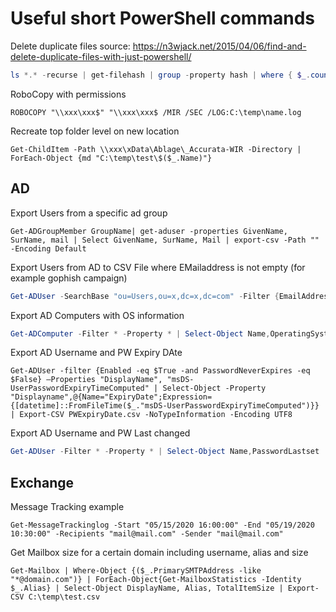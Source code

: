 # Useful short PowerShell commands 

Delete duplicate files source: https://n3wjack.net/2015/04/06/find-and-delete-duplicate-files-with-just-powershell/
```powershell
ls *.* -recurse | get-filehash | group -property hash | where { $_.count -gt 1 } | % { $_.group | select -skip 1 } | del
```
RoboCopy with permissions
```
ROBOCOPY "\\xxx\xxx$" "\\xxx\xxx$ /MIR /SEC /LOG:C:\temp\name.log
```
Recreate top folder level on new location
```
Get-ChildItem -Path \\xxx\xData\Ablage\_Accurata-WIR -Directory | ForEach-Object {md "C:\temp\test\$($_.Name)"}
```
## AD
Export Users from a specific ad group 
```
Get-ADGroupMember GroupName| get-aduser -properties GivenName, SurName, mail | Select GivenName, SurName, Mail | export-csv -Path "" -Encoding Default
```
Export Users from AD to CSV File where EMailaddress is not empty (for example gophish campaign)
```powershell
Get-ADUser -SearchBase "ou=Users,ou=x,dc=x,dc=com" -Filter {EmailAddress -like '*'} -Properties * | select GivenName, SurName,EmailAddress | export-csv -Path "C:\temp\gg.csv" -Encoding "UTF8" -Delimiter ","

```
Export AD Computers with OS information
```powershell
Get-ADComputer -Filter * -Property * | Select-Object Name,OperatingSystem,OperatingSystemVersion | Export-CSV AllWindows.csv -NoTypeInformation -Encoding UTF8
```
Export AD Username and PW Expiry DAte
```
Get-ADUser -filter {Enabled -eq $True -and PasswordNeverExpires -eq $False} –Properties "DisplayName", "msDS-UserPasswordExpiryTimeComputed" | Select-Object -Property "Displayname",@{Name="ExpiryDate";Expression={[datetime]::FromFileTime($_."msDS-UserPasswordExpiryTimeComputed")}} | Export-CSV PWExpiryDate.csv -NoTypeInformation -Encoding UTF8
```
Export AD Username and PW Last changed
```powershell
Get-ADUser -Filter * -Property * | Select-Object Name,PasswordLastset | Export-CSV PWLastSet.csv -NoTypeInformation -Encoding UTF8
```
## Exchange
Message Tracking example
```
Get-MessageTrackinglog -Start "05/15/2020 16:00:00" -End "05/19/2020 10:30:00" -Recipients "mail@mail.com" -Sender "mail@mail.com"
```
Get Mailbox size for a certain domain including username, alias and size
```
Get-Mailbox | Where-Object {($_.PrimarySMTPAddress -like "*@domain.com")} | ForEach-Object{Get-MailboxStatistics -Identity $_.Alias} | Select-Object DisplayName, Alias, TotalItemSize | Export-CSV C:\temp\test.csv
```
